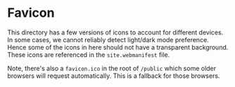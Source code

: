 # Favicon

This directory has a few versions of icons to account for different devices. In
some cases, we cannot reliably detect light/dark mode preference. Hence some of
the icons in here should not have a transparent background. These icons are
referenced in the `site.webmanifest` file.

Note, there's also a `favicon.ico` in the root of `/public` which some older
browsers will request automatically. This is a fallback for those browsers.
